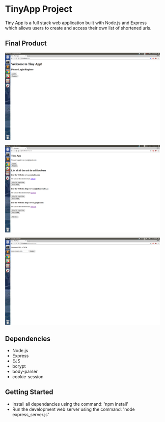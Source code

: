 # TinyApp Project
Tiny App is a full stack web application built with Node.js and Express which allows users to create and access their own list of shortened urls. 

## Final Product

!['Home Page'](https://github.com/ryan-olejnik/tinyApp/blob/master/Home_Page.png)

!['List of User's Shortened URLs'](https://github.com/ryan-olejnik/tinyApp/blob/master/URL_Index.png)

!['Edit URL page'](https://github.com/ryan-olejnik/tinyApp/blob/master/Update_URL.png)

## Dependencies
- Node.js
- Express
- EJS
- bcrypt
- body-parser
- cookie-session


## Getting Started
- Install all dependancies using the command: 'npm install'
- Run the development web server using the command: 'node express_server.js'




